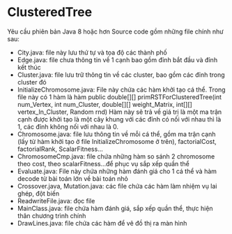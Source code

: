 # ClusteredTree
Yêu cầu phiên bản Java 8 hoặc hơn
Source code gồm những file chính như sau: 
 - City.java: file này lưu thứ tự và tọa độ các thành phố
 - Edge.java: file chưa thông tin về 1 cạnh bao gồm đỉnh bắt đầu và đỉnh kết thúc
 - Cluster.java: file lưu trữ thông tin về các cluster, bao gồm các đỉnh trong cluster đó
 - InitializeChromosome.java: File này chứa các hàm khởi tạo cá thể. Trong file này có 1 hàm là hàm 
     public double[][] primRSTForClusteredTree(int num_Vertex, int num_Cluster, double[][] weight_Matrix, int[][] vertex_In_Cluster, Random rnd)
   Hàm này sẽ trả về giá trị là một ma trận cạnh được khởi tạo là một cây khung với các đỉnh có nối với nhau thì là 1, các đỉnh không nối với nhau là 0. 
 - Chromosome.java: file lưu thông tin về mỗi cá thể, gồm ma trận cạnh (lấy từ hàm khởi tạo ở file InitializeChromosome ở trên), factorialCost, 
   factorialRank, ScalarFitness...
 - ChromosomeCmp.java: file chứa những hàm so sánh 2 chromosome theo cost, theo scalarFitness...để phục vụ sắp xếp quần thể
 - Evaluate.java: File này chứa những hàm đánh giá cho 1 cá thể và hàm decode từ bài toán lớn về bài toán nhỏ
 - Crossover.java, Mutation.java: các file chứa các hàm làm nhiệm vụ lai ghép, đột biến
 - ReadwriteFile.java: đọc file
 - MainClass.java: file chứa hàm đánh giá, sắp xếp quần thể, thực hiện thân chương trình chính 
 - DrawLines.java: file chứa các hàm để vẽ đồ thị ra màn hình
